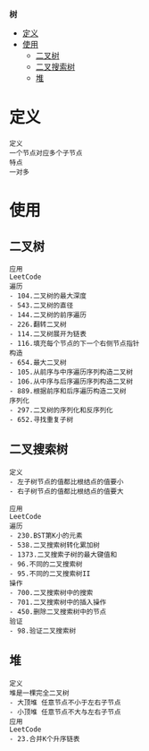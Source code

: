 **树**
- [定义](#定义)
- [使用](#使用)
  - [二叉树](#二叉树)
  - [二叉搜索树](#二叉搜索树)
  - [堆](#堆)

# 定义 #
```
定义  
一个节点对应多个子节点
特点  
一对多
```

# 使用 #
## 二叉树 ##  
```
应用
LeetCode  
遍历  
- 104.二叉树的最大深度
- 543.二叉树的直径
- 144.二叉树的前序遍历
- 226.翻转二叉树
- 114.二叉树展开为链表
- 116.填充每个节点的下一个右侧节点指针
构造  
- 654.最大二叉树
- 105.从前序与中序遍历序列构造二叉树
- 106.从中序与后序遍历序列构造二叉树
- 889.根据前序和后序遍历构造二叉树  
序列化  
- 297.二叉树的序列化和反序列化
- 652.寻找重复子树
```

## 二叉搜索树 ##
```
定义
- 左子树节点的值都比根结点的值要小
- 右子树节点的值都比根结点的值要大

应用
LeetCode  
遍历  
- 230.BST第K小的元素
- 538.二叉搜索树转化累加树
- 1373.二叉搜索子树的最大键值和
- 96.不同的二叉搜索树  
- 95.不同的二叉搜索树II  
操作
- 700.二叉搜索树中的搜索
- 701.二叉搜索树中的插入操作
- 450.删除二叉搜索树中的节点
验证  
- 98.验证二叉搜索树  
```

## 堆 ##
```
定义  
堆是一棵完全二叉树  
- 大顶堆 任意节点不小于左右子节点
- 小顶堆 任意节点不大与左右子节点
应用  
LeetCode  
- 23.合并K个升序链表  
```